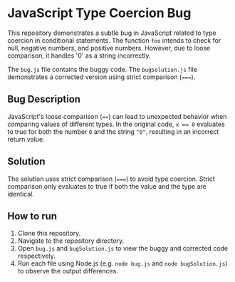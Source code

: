 # JavaScript Type Coercion Bug

This repository demonstrates a subtle bug in JavaScript related to type coercion in conditional statements.  The function `foo` intends to check for null, negative numbers, and positive numbers. However, due to loose comparison, it handles '0' as a string incorrectly. 

The `bug.js` file contains the buggy code.  The `bugSolution.js` file demonstrates a corrected version using strict comparison (`===`).

## Bug Description
JavaScript's loose comparison (`==`) can lead to unexpected behavior when comparing values of different types.  In the original code, `x == 0` evaluates to true for both the number `0` and the string `"0"`, resulting in an incorrect return value.

## Solution
The solution uses strict comparison (`===`) to avoid type coercion.  Strict comparison only evaluates to true if both the value and the type are identical.

## How to run
1. Clone this repository.
2. Navigate to the repository directory.
3. Open `bug.js` and `bugSolution.js` to view the buggy and corrected code respectively. 
4. Run each file using Node.js (e.g. `node bug.js` and `node bugSolution.js`) to observe the output differences.